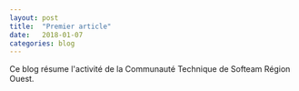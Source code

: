 ```yaml
---
layout: post
title:  "Premier article"
date:   2018-01-07
categories: blog
---
```


Ce blog résume l'activité de la Communauté Technique de Softeam Région Ouest.